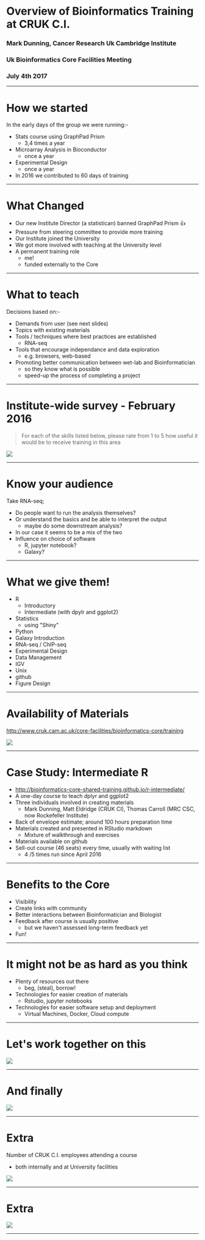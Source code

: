 # Overview of Bioinformatics Training at CRUK C.I.
### Mark Dunning, Cancer Research Uk Cambridge Institute
### Uk Bioinformatics Core Facilities Meeting
### July 4th 2017
---

# How we started

In the early days of the group we were running:-

- Stats course using GraphPad Prism
  + 3,4 times a year
- Microarray Analysis in Bioconductor
  + once a year
- Experimental Design
  + once a year
- In 2016 we contributed to 60 days of training

---

# What Changed

- Our new Institute Director (a statistican) banned GraphPad Prism :+1:
- Pressure from steering committee to provide more training
- Our Institute joined the University
- We got more involved with teaching at the University level
- A permanent training role
  + me!
  + funded externally to the Core
  
---

# What to teach

Decisions based on:-

- Demands from user (see next slides)
- Topics with existing materials
- Tools / techniques where best practices are established
  + RNA-seq
- Tools that encourage independance and data exploration
  + e.g. browsers, web-based
- Promoting better communication between wet-lab and Bioinformatician
    + so they know what is possible 
    + speed-up the process of completing a project

---

# Institute-wide survey - February 2016

> For each of the skills listed below, please rate from 1 to 5 how useful it would be to receive training in this area

![](images/skills-feedback.png)


---

# Know your audience

Take RNA-seq;

- Do people want to run the analysis themselves?
- Or understand the basics and be able to interpret the output
  + maybe do some downstream analysis?
- In our case it seems to be a mix of the two
- Influence on choice of software
  + R, jupyter notebook?
  + Galaxy?

---

# What we give them!

- R
  + Introductory 
  + Intermediate (with dpylr and ggplot2)
- Statistics
  + using "Shiny"
- Python
- Galaxy Introduction
- RNA-seq / ChIP-seq
- Experimental Design
- Data Management
- IGV
- Unix
- github
- Figure Design

---

# Availability of Materials

http://www.cruk.cam.ac.uk/core-facilities/bioinformatics-core/training

![](images/group-website.png)

---

#  Case Study: Intermediate R
- http://bioinformatics-core-shared-training.github.io/r-intermediate/
- A one-day course to teach dplyr and ggplot2
- Three individuals involved in creating materials
  + Mark Dunning, Matt Eldridge (CRUK CI), Thomas Carroll (MRC CSC, now Rockefeller Institute)
- Back of envelope estimate; around 100 hours preparation time
- Materials created and presented in RStudio markdown
  + Mixture of walkthrough and exercises
- Materials available on github
- Sell-out course (46 seats) every time, usually with waiting list
  + 4 /5 times run since April 2016

---

# Benefits to the Core

- Visibility
- Create links with community
- Better interactions between Bioinformatician and Biologist
- Feedback after course is usually positive
  + but we haven't assessed long-term feedback yet
- Fun!

---

# It might not be as hard as you think

- Plenty of resources out there
  + beg, (steal), borrow!
- Technologies for easier creation of materials
  + Rstudio, jupyter notebooks
- Technologies for easier software setup and deployment
  + Virtual Machines, Docker, Cloud compute
  
---

# Let's work together on this

![](images/github.png)

---
# And finally

![](images/sheffield.jpg)

---

# Extra

Number of CRUK C.I. employees attending a course 
  + both internally and at University facilities

![](images/attendee-numbers.png)

---


# Extra


![](images/popular-courses.png)

---

